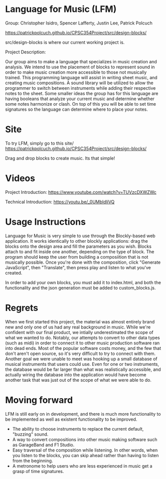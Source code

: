 # Language for Music (LFM)
Group: Christopher Isidro, Spencer Lafferty, Justin Lee, Patrick Polcuch

https://patrickpolcuch.github.io/CPSC354Project/src/design-blocks/

src/design-blocks is where our current working project is.

Project Description: 

Our group aims to make a language that specializes in music creation and analysis. We intend to use the placement of blocks to represent sound in order to make music creation more accessible to those not musically trained. This programming language will assist in writing sheet music, and creating music compositions.  A sound library will be utilized to allow the programmer to switch between instruments while adding their respective notes to the sheet.  Some smaller ideas the group has for this language are having booleans that analyze your current music and determine whether some notes harmonize or clash.  On top of this you will be able to set time signatures so the language can determine where to place your notes.


# Site
To try LFM, simply go to this site/
https://patrickpolcuch.github.io/CPSC354Project/src/design-blocks/

Drag and drop blocks to create music. Its that simple!


# Videos
Project Introduction: https://www.youtube.com/watch?v=TUVzcDXWZWc

Technical Introduction: https://youtu.be/_0UMbIdliVQ


# Usage Instructions
Language for Music is very simple to use through the Blockly-based web application. It works identically to other blockly applications: drag the blocks onto the design area and fill the parameters as you wish. Blocks attach to and fit inside one another, depending on the type of block. The program should keep the user from building a composiition that is not musically possible. Once you're done with the composition, click "Generate JavaScript", then "Translate", then press play and listen to what you've created.  

In order to add your own blocks, you must add it to index.html, and both the functionality and the json generation must be added to custom_blocks.js. 


# Regrets
When we first started this project, the material was almost entirely brand new and only one of us had any real background in music. While we're confident with our final product, we intially underestimated the scope of what we wanted to do. Notably, our attempts to convert to other data types (such as midi) in order to connect it to other music production software ran into dead ends. Most of the popular software costs money, and the few that don't aren't open source, so it's very difficult to try to connect with them. Another goal we were unable to meet was hooking up a small database of musical instruments that users could use. Even for one or two instruments, the database would be far larger than what was realistically accessible, and actually wiring the database into the application would have become another task that was just out of the scope of what we were able to do. 


# Moving forward
LFM is still early on in development, and there is much more functionality to be implemented as well as existent functionality to be improved. 
- The ability to choose instruments to replace the current default, "buzzing" sound. 
- A way to convert compositions into other music making software such as GarageBand and F1 Studio. 
- Easy traversal of the composition while listening. In other words, when you listen to the blocks, you can skip ahead rather than having to listen from the beginning.
- A metronome to help users who are less experienced in music get a grasp of time signatures.
